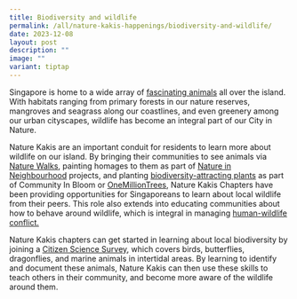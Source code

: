 ```yaml
---
title: Biodiversity and wildlife
permalink: /all/nature-kakis-happenings/biodiversity-and-wildlife/
date: 2023-12-08
layout: post
description: ""
image: ""
variant: tiptap
---
```

<p>Singapore is home to a wide array of <a href="https://www.nparks.gov.sg/biodiversity/wildlife-in-singapore/species-list" rel="noopener noreferrer nofollow" target="_blank">fascinating animals</a> all over the island. With habitats ranging from primary forests in our nature reserves, mangroves and seagrass along our coastlines, and even greenery among our urban cityscapes, wildlife has become an integral part of our City in Nature.</p><p>Nature Kakis are an important conduit for residents to learn more about wildlife on our island. By bringing their communities to see animals via <a href="/all/nature-kakis-happenings/nature-walks/" rel="noopener noreferrer nofollow" target="_blank">Nature Walks</a>, painting homages to them as part of <a href="/all/nature-kakis-happenings/nature-in-neighbourhood/" rel="noopener noreferrer nofollow" target="_blank">Nature in Neighbourhood</a> projects, and planting <a href="https://gardeningsg.nparks.gov.sg/page-index/glossary/biodiversity-attracting-plants/" rel="noopener noreferrer nofollow" target="_blank">biodiversity-attracting plants</a> as part of Community In Bloom or <a href="/all/nature-kakis-happenings/tree-planting/" rel="noopener noreferrer nofollow" target="_blank">OneMillionTrees</a>, Nature Kakis Chapters have been providing opportunities for Singaporeans to learn about local wildlife from their peers. This role also extends into educating communities about how to behave around wildlife, which is integral in managing <a href="https://www.nparks.gov.sg/gardens-parks-and-nature/dos-and-donts/animal-advisories" rel="noopener noreferrer nofollow" target="_blank">human-wildlife conflict.</a></p><p>Nature Kakis chapters can get started in learning about local biodiversity by joining a <a href="https://www.nparks.gov.sg/biodiversity/community-in-nature-initiative/citizen-science-programmes" rel="noopener noreferrer nofollow" target="_blank">Citizen Science Survey</a>, which covers birds, butterflies, dragonflies, and marine animals in intertidal areas. By learning to identify and document these animals, Nature Kakis can then use these skills to teach others in their community, and become more aware of the wildlife around them.</p>